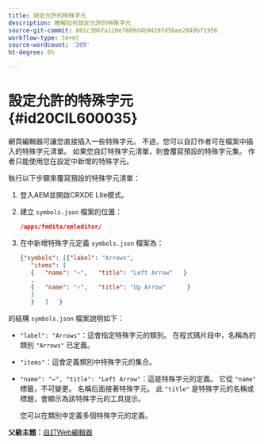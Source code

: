 ```yaml
---
title: 設定允許的特殊字元
description: 瞭解如何設定允許的特殊字元
source-git-commit: 801c306fa120e7889d4b9428fd5bee2849bf1956
workflow-type: tm+mt
source-wordcount: '209'
ht-degree: 0%

---
```



# 設定允許的特殊字元 {#id20CIL600035}

網頁編輯器可讓您直接插入一些特殊字元。 不過，您可以自訂作者可在檔案中插入的特殊字元清單。 如果您自訂特殊字元清單，則會覆寫預設的特殊字元集。 作者只能使用您在設定中新增的特殊字元。

執行以下步驟來覆寫預設的特殊字元清單：

1. 登入AEM並開啟CRXDE Lite模式。

1. 建立 `symbols.json` 檔案的位置：

   ```json
   /apps/fmdita/xmleditor/
   ```

1. 在中新增特殊字元定義 `symbols.json` 檔案為：

   ```json
   {"symbols": [{"label": "Arrows",
      "items": [
      {   "name": "←",   "title": "Left Arrow"   } 
      ,   
      {   "name": "↑",   "title": "Up Arrow"      } 
      ]   
      }   ]   }
   ```


的結構 `symbols.json` 檔案說明如下：

- `"label": "Arrows"`：這會指定特殊字元的類別。 在程式碼片段中，名稱為的類別 `"Arrows"` 已定義。
- `"items"`：這會定義類別中特殊字元的集合。
- `"name": "←", "title": "Left Arrow"`：這是特殊字元的定義。 它從 `"name"` 標籤，不可變更。 名稱后面接著特殊字元。 此 `"title"` 是特殊字元的名稱或標題，會顯示為該特殊字元的工具提示。

   您可以在類別中定義多個特殊字元的定義。


**父級主題：**[&#x200B;自訂Web編輯器](conf-web-editor.md)

